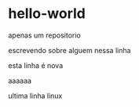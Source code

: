 # hello-world
apenas um repositorio

escrevendo sobre alguem nessa linha

esta linha é nova

aaaaaa

ultima linha linux

